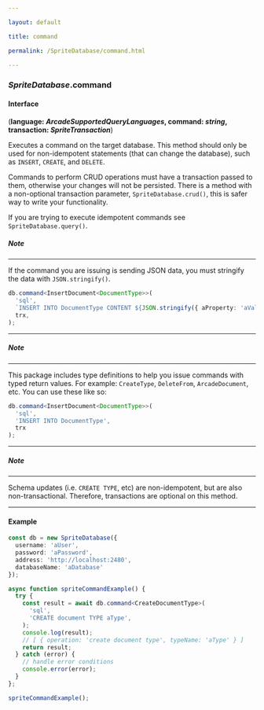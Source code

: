```yaml
---

layout: default

title: command

permalink: /SpriteDatabase/command.html

---
```


### _SpriteDatabase_.command

#### Interface

(**language: *ArcadeSupportedQueryLanguages*, command: *string*, transaction: *SpriteTransaction***)

Executes a command on the target database. This method should only be used
for non-idempotent statements (that can change the database), such as `INSERT`,
`CREATE`, and `DELETE`.

Commands to perform CRUD operations must have a transaction passed to them,
otherwise your changes will not be persisted. There is a method with a
non-optional transaction parameter, `SpriteDatabase.crud()`,
this is safer way to write your functionality.

If you are trying to execute idempotent commands see `SpriteDatabase.query()`.

##### Note

---

If the command you are issuing is sending JSON data, you must stringify the
data with `JSON.stringify()`.

```ts
db.command<InsertDocument<DocumentType>>(
  'sql',
  `INSERT INTO DocumentType CONTENT ${JSON.stringify({ aProperty: 'aValue' })}`,
  trx,
);
```

---

##### Note

---

This package includes type definitions to help you issue commands with typed return values.
For example: `CreateType`, `DeleteFrom`, `ArcadeDocument`, etc. You can use these
like so:

```ts
db.command<InsertDocument<DocumentType>>(
  'sql',
  'INSERT INTO DocumentType',
  trx
);
```

---

##### Note

---

Schema updates (i.e. `CREATE TYPE`, etc) are non-idempotent, but are also non-transactional.
Therefore, transactions are optional on this method.

---

#### Example

```ts
const db = new SpriteDatabase({
  username: 'aUser',
  password: 'aPassword',
  address: 'http://localhost:2480',
  databaseName: 'aDatabase'
});

async function spriteCommandExample() {
  try {
    const result = await db.command<CreateDocumentType>(
      'sql',
      'CREATE document TYPE aType',
    );
    console.log(result);
    // [ { operation: 'create document type', typeName: 'aType' } ]
    return result;
  } catch (error) {
    // handle error conditions
    console.error(error);
  }
};

spriteCommandExample();
```

